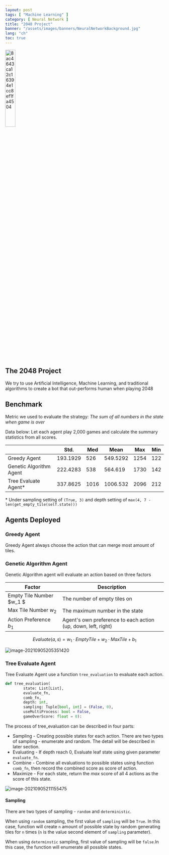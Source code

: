 ```yaml
---
layout: post
tags: [ "Machine Learning" ]
category: [ Neural Network ]
title: "2048 Project"
banner: "/assets/images/banners/NeuralNetworkBackground.jpg"
lang: "ch"
toc: true
---
```


<img src="https://markdown-img-1304853431.file.myqcloud.com/20210905104616.jpg" alt="8ac4643ca12c16394e1cc8ef1fa4504" style="width: 25%;" />



## The 2048 Project

We try to use Artificial Intelligence, Machine Learning, and traditional algorithms to create a bot that out-performs human when playing 2048

## Benchmark

Metric we used to evaluate the strategy: *The sum of all numbers in the state when game is over*

Data below: Let each agent play 2,000 games and calculate the summary statistics from all scores.

<!--more-->

|                         | Std.     | Med  | Mean     | Max  | Min  |
| ----------------------- | -------- | ---- | -------- | ---- | ---- |
| Greedy Agent            | 193.1929 | 526  | 549.5292 | 1254 | 122  |
| Genetic Algorithm Agent | 222.4283 | 538  | 564.619  | 1730 | 142  |
| Tree Evaluate Agent\*   | 337.8625 | 1016 | 1006.532 | 2096 | 212  |

\* Under sampling setting of `(True, 3)` and depth setting of `max(4, 7 - len(get_empty_tile(self.state)))`

## Agents Deployed

### Greedy Agent

Greedy Agent always choose the action that can merge most amount of tiles.

### Genetic Algorithm Agent

Genetic Algorithm agent will evaluate an action based on three factors

| Factor                   | Description                                                  |
| ------------------------ | ------------------------------------------------------------ |
| Empty Tile Number $w_1 $ | The number of empty tiles on                                 |
| Max Tile Number $w_2$    | The maximum number in the state                              |
| Action Preference $b_1$  | Agent's own preference to each action (up, down, left, right) |

$$
Evaluate(a, s) = w_1\cdot EmptyTile + w_2 \cdot MaxTile + b_1
$$

![image-20210905205351420](https://markdown-img-1304853431.file.myqcloud.com/image-20210905205351420.png)

### Tree Evaluate Agent

Tree Evaluate Agent use a function `tree_evaluation` to evaluate each action.

```python
def tree_evaluation(
        state: List[List],
        evaluate_fn,
        comb_fn,
        depth: int,
        sampling: Tuple[bool, int] = (False, 0),
        useMultiProcess: bool = False,
        gameOverScore: float = 0):
```

The process of tree_evaluation can be described in four parts:

* Sampling - Creating possible states for each action. There are two types of sampling - enumerate and random. The detail will be described in later section.
* Evaluating - If depth reach 0, Evaluate leaf state using given parameter `evaluate_fn`.
* Combine - Combine all evaluations to possible states using function `comb_fn`, then record the combined score as score of action.
* Maximize - For each state, return the *max* score of all 4 actions as the score of this state.

![image-20210905211155475](https://markdown-img-1304853431.file.myqcloud.com/image-20210905211155475.png)

#### Sampling

There are two types of sampling - `random` and `deterministic`. 

When using `random` sampling, the first value of `sampling` will be `True`. In this case, function will create `n` amount of possible state by random generating tiles for `n` times (`n` is the value second element of `sampling` parameter).

When using `determinstic` sampling, first value of sampling will be `false`.In this case, the function will enumerate all possible states.



